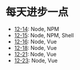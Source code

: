 # 每天进步一点

* [12-14](./12-14.md): Node, NPM
* [12-15](./12-15.md): Node, NPM, Shell
* [12-16](./12-16.md): Node, Vue
* [12-18](./12-18.md): Node, Vue
* [12-21](./12-21.md): Node, Vue
* [12-23](./12-23.md): Node, Vue